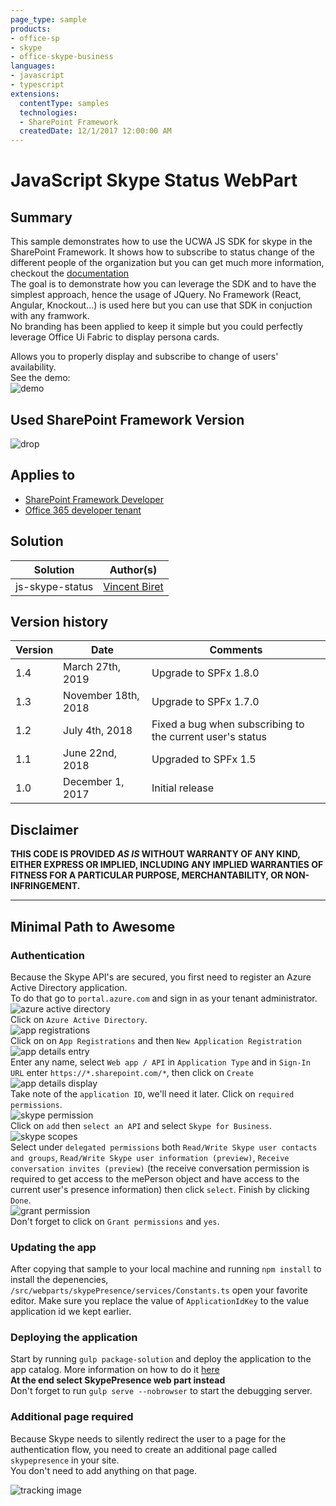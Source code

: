 ```yaml
---
page_type: sample
products:
- office-sp
- skype
- office-skype-business
languages:
- javascript
- typescript
extensions:
  contentType: samples
  technologies:
  - SharePoint Framework
  createdDate: 12/1/2017 12:00:00 AM
---
```

# JavaScript Skype Status WebPart

## Summary
This sample demonstrates how to use the UCWA JS SDK for skype in the SharePoint Framework. It shows how to subscribe to status change of the different people of the organization but you can get much more information, checkout the [documentation](https://msdn.microsoft.com/en-us/skype/websdk/docs/generalreference?f=255&MSPPError=-2147217396)  
The goal is to demonstrate how you can leverage the SDK and to have the simplest approach, hence the usage of JQuery. No Framework (React, Angular, Knockout...) is used here but you can use that SDK in conjuction with any framwork.  
No branding has been applied to keep it simple but you could perfectly leverage Office Ui Fabric to display persona cards.

Allows you to properly display and subscribe to change of users' availability.  
See the demo:  
![demo](./images/demo.gif)

## Used SharePoint Framework Version
![drop](https://img.shields.io/badge/drop-1.8.0-green.svg)

## Applies to

* [SharePoint Framework Developer](https://docs.microsoft.com/sharepoint/dev/spfx/sharepoint-framework-overview)
* [Office 365 developer tenant](https://docs.microsoft.com/sharepoint/dev/spfx/set-up-your-developer-tenant)

## Solution

Solution|Author(s)
--------|---------
js-skype-status|[Vincent Biret](https://github.com/baywet)


## Version history

Version|Date|Comments
-------|----|--------
1.4|March 27th, 2019|Upgrade to SPFx 1.8.0
1.3|November 18th, 2018|Upgrade to SPFx 1.7.0
1.2|July 4th, 2018|Fixed a bug when subscribing to the current user's status
1.1|June 22nd, 2018|Upgraded to SPFx 1.5
1.0|December 1, 2017|Initial release

## Disclaimer

**THIS CODE IS PROVIDED *AS IS* WITHOUT WARRANTY OF ANY KIND, EITHER EXPRESS OR IMPLIED, INCLUDING ANY IMPLIED WARRANTIES OF FITNESS FOR A PARTICULAR PURPOSE, MERCHANTABILITY, OR NON-INFRINGEMENT.**

---

## Minimal Path to Awesome

### Authentication

Because the Skype API's are secured, you first need to register an Azure Active Directory application.  
To do that go to `portal.azure.com` and sign in as your tenant administrator.  
![azure active directory](./images/1.PNG)  
Click on `Azure Active Directory`.  
![app registrations](./images/2.PNG)  
Click on on `App Registrations` and then `New Application Registration`  
![app details entry](./images/3.PNG)  
Enter any name, select `Web app / API` in `Application Type` and in `Sign-In URL` enter `https://*.sharepoint.com/*`, then click on `Create`  
![app details display](./images/4.PNG)  
Take note of the `application ID`, we'll need it later. Click on `required permissions`.  
![skype permission](./images/5.PNG)  
Click on `add` then `select an API` and select `Skype for Business`.  
![skype scopes](./images/6.PNG)  
Select under `delegated permissions` both `Read/Write Skype user contacts and groups`,  `Read/Write Skype user information (preview)`, `Receive conversation invites (preview)` (the receive conversation permission is required to get access to the mePerson object and have access to the current user's presence information) then click `select`. Finish by clicking `Done`.  
![grant permission](./images/7.PNG)  
Don't forget to click on `Grant permissions` and `yes`.

### Updating the app
After copying that sample to your local machine and running `npm install` to install the depenencies, `/src/webparts/skypePresence/services/Constants.ts` open your favorite editor. Make sure you replace the value of `ApplicationIdKey` to the value application id we kept earlier.  

### Deploying the application

Start by running `gulp package-solution` and deploy the application to the app catalog. More information on how to do it [here](https://docs.microsoft.com/en-us/sharepoint/dev/spfx/web-parts/get-started/serve-your-web-part-in-a-sharepoint-page)  
**At the end select SkypePresence web part instead**  
Don't forget to run `gulp serve --nobrowser` to start the debugging server.

### Additional page required

Because Skype needs to silently redirect the user to a page for the authentication flow, you need to create an additional page called `skypepresence` in your site.  
You don't need to add anything on that page.  

![tracking image](https://telemetry.sharepointpnp.com/sp-dev-fx-webparts/samples/js-skype-status)
